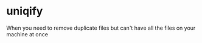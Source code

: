 # uniqify
When you need to remove duplicate files but can't have all the files on your machine at once
